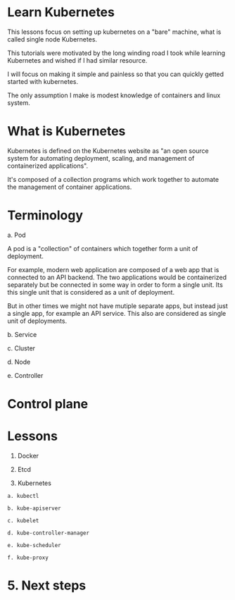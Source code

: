 Learn Kubernetes
===================================

This lessons focus on setting up kubernetes on a "bare" machine, what is called single node Kubernetes.

This tutorials were motivated by the long winding road I took while learning Kubernetes and wished if I had similar resource.

I will focus on making it simple and painless so that you can quickly getted started with kubernetes.

The only assumption I make is modest knowledge of containers and linux system.

# What is Kubernetes

Kubernetes is defined on the Kubernetes website as "an open source system for automating deployment, scaling, and management of containerized applications".

It's composed of a collection programs which work together to automate the management of container applications.

# Terminology

  a. Pod

A pod is a "collection" of containers which together form a unit of deployment.

For example, modern web application are composed of a web app that is connected to an API backend. The two applications would be containerized separately but be connected in some way in order to form a single unit. Its this single unit that is considered as a unit of deployment.

But in other times we might not have mutiple separate apps, but instead just a single app, for example an API service. This also are considered as single unit of deployments.

  b. Service

  c. Cluster

  d. Node

  e. Controller


# Control plane


# Lessons

  1. Docker

  2. Etcd

  3. Kubernetes

    a. kubectl

    b. kube-apiserver

    c. kubelet

    d. kube-controller-manager

    e. kube-scheduler

    f. kube-proxy

# 5. Next steps
